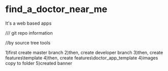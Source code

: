 # find_a_doctor_near_me
It's a web based apps


/// git repo information

//by source tree tools

1)first create master branch
2)then, create developer branch
3)then, create features\template
4)then, create features\doctor_app_template
4)images copy to folder
5)created banner 



